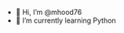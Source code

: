 - 👋 Hi, I’m @mhood76
- 🌱 I’m currently learning Python

<!---
mhood76/mhood76 is a ✨ special ✨ repository because its `README.md` (this file) appears on your GitHub profile.
You can click the Preview link to take a look at your changes.
--->
